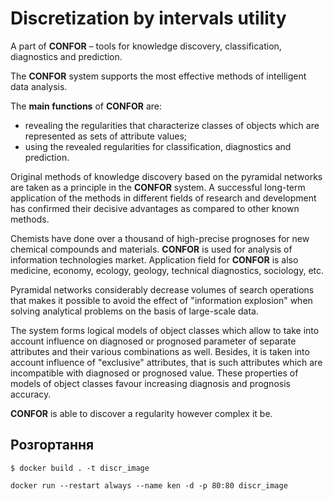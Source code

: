 # Discretization by intervals utility

A part of **CONFOR** – tools for knowledge discovery, classification, diagnostics and prediction.

The **CONFOR** system supports the most effective methods of intelligent data analysis.

The **main functions** of **CONFOR** are:

- revealing the regularities that characterize classes of objects which are represented as sets of attribute values;
- using the revealed regularities for classification, diagnostics and prediction.

Original methods of knowledge discovery based on the pyramidal networks are taken as a principle in the **CONFOR** system. A successful long-term application of the methods in different fields of research and development has confirmed their decisive advantages as compared to other known methods.

Chemists have done over a thousand of high-precise prognoses for new chemical compounds and materials. **CONFOR** is used for analysis of information technologies market. Application field for **CONFOR** is also medicine, economy, ecology, geology, technical diagnostics, sociology, etc.

Pyramidal networks considerably decrease volumes of search operations that makes it possible to avoid the effect of "information explosion" when solving analytical problems on the basis of large-scale data.

The system forms logical models of object classes which allow to take into account influence on diagnosed or prognosed parameter of separate attributes and their various combinations as well. Besides, it is taken into account influence of "exclusive" attributes, that is such attributes which are incompatible with diagnosed or prognosed value. These properties of models of object classes favour increasing diagnosis and prognosis accuracy.

**CONFOR** is able to discover a regularity however complex it be.

## Розгортання

```$ docker build . -t discr_image```

```docker run --restart always --name ken -d -p 80:80 discr_image```